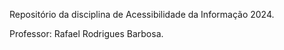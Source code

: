 Repositório da disciplina de Acessibilidade da Informação 2024.

Professor: Rafael Rodrigues Barbosa.